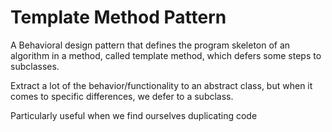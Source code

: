 # Template Method Pattern

A Behavioral design pattern that defines the program skeleton of an algorithm in a method, called template method, which defers 
some steps to subclasses.

Extract a lot of the behavior/functionality to an abstract class, but when it comes to specific differences, we defer to a subclass.

Particularly useful when we find ourselves duplicating code